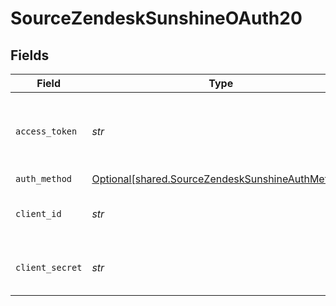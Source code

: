 # SourceZendeskSunshineOAuth20


## Fields

| Field                                                                                                      | Type                                                                                                       | Required                                                                                                   | Description                                                                                                |
| ---------------------------------------------------------------------------------------------------------- | ---------------------------------------------------------------------------------------------------------- | ---------------------------------------------------------------------------------------------------------- | ---------------------------------------------------------------------------------------------------------- |
| `access_token`                                                                                             | *str*                                                                                                      | :heavy_check_mark:                                                                                         | Long-term access Token for making authenticated requests.                                                  |
| `auth_method`                                                                                              | [Optional[shared.SourceZendeskSunshineAuthMethod]](../../models/shared/sourcezendesksunshineauthmethod.md) | :heavy_minus_sign:                                                                                         | N/A                                                                                                        |
| `client_id`                                                                                                | *str*                                                                                                      | :heavy_check_mark:                                                                                         | The Client ID of your OAuth application.                                                                   |
| `client_secret`                                                                                            | *str*                                                                                                      | :heavy_check_mark:                                                                                         | The Client Secret of your OAuth application.                                                               |